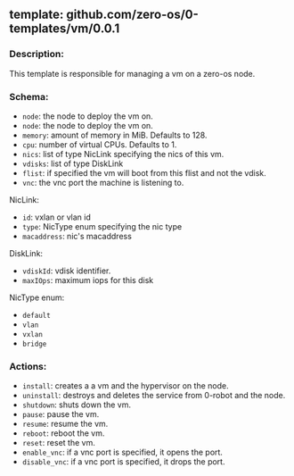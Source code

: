 ## template: github.com/zero-os/0-templates/vm/0.0.1

### Description:
This template is responsible for managing a vm on a zero-os node.

### Schema:

- `node`: the node to deploy the vm on.
- `node`: the node to deploy the vm on.
- `memory`: amount of memory in MiB. Defaults to 128.
- `cpu`: number of virtual CPUs. Defaults to 1.
- `nics`: list of type NicLink specifying the nics of this vm.
- `vdisks`: list of type DiskLink 
- `flist`: if specified the vm will boot from this flist and not the vdisk.
- `vnc`: the vnc port the machine is listening to.

NicLink:
- `id`: vxlan or vlan id
- `type`: NicType enum specifying the nic type
- `macaddress`: nic's macaddress

DiskLink:
- `vdiskId`: vdisk identifier.
- `maxIOps`: maximum iops for this disk

NicType enum: 
- `default` 
- `vlan`
- `vxlan`
- `bridge`


### Actions:
- `install`: creates a a vm and the hypervisor on the node.
- `uninstall`: destroys and deletes the service from 0-robot and the node.
- `shutdown`: shuts down the vm.
- `pause`: pause the vm.
- `resume`: resume the vm.
- `reboot`: reboot the vm.
- `reset`: reset the vm.
- `enable_vnc`: if a vnc port is specified, it opens the port.
- `disable_vnc`: if a vnc port is specified, it drops the port.